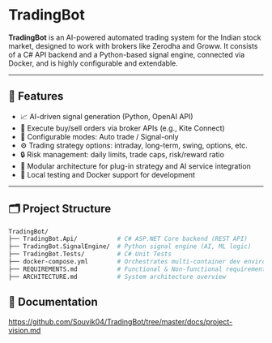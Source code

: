 # TradingBot

**TradingBot** is an AI-powered automated trading system for the Indian stock market, designed to work with brokers like Zerodha and Groww. It consists of a C# API backend and a Python-based signal engine, connected via Docker, and is highly configurable and extendable.

---

## 🚀 Features

- 📈 AI-driven signal generation (Python, OpenAI API)
- 💼 Execute buy/sell orders via broker APIs (e.g., Kite Connect)
- 🔁 Configurable modes: Auto trade / Signal-only
- ⚙️ Trading strategy options: intraday, long-term, swing, options, etc.
- 🔒 Risk management: daily limits, trade caps, risk/reward ratio
- 🔌 Modular architecture for plug-in strategy and AI service integration
- 🧪 Local testing and Docker support for development

---

## 🗂️ Project Structure

```bash
TradingBot/
├── TradingBot.Api/           # C# ASP.NET Core backend (REST API)
├── TradingBot.SignalEngine/  # Python signal engine (AI, ML logic)
├── TradingBot.Tests/         # C# Unit Tests
├── docker-compose.yml        # Orchestrates multi-container dev environment
├── REQUIREMENTS.md           # Functional & Non-functional requirements
├── ARCHITECTURE.md           # System architecture overview
```

## 📄 Documentation

https://github.com/Souvik04/TradingBot/tree/master/docs/project-vision.md